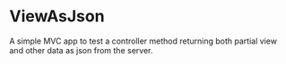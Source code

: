 # ViewAsJson
A simple MVC app to test a controller method returning both partial view and other data as json from the server.
